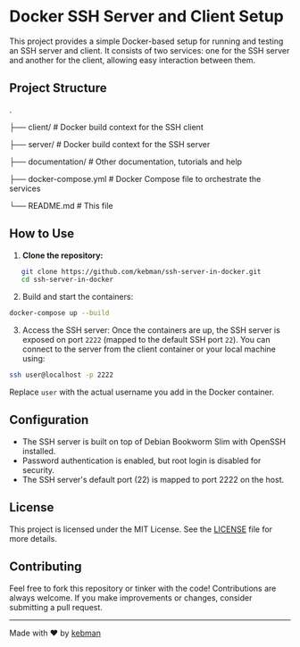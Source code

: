 # Docker SSH Server and Client Setup

This project provides a simple Docker-based setup for running and testing an SSH server and client. It consists of two services: one for the SSH server and another for the client, allowing easy interaction between them.

## Project Structure

. 

├── client/ # Docker build context for the SSH client 

├── server/ # Docker build context for the SSH server

├── documentation/ # Other documentation, tutorials and help

├── docker-compose.yml # Docker Compose file to orchestrate the services 

└── README.md # This file

## How to Use

1. **Clone the repository:**

```bash
   git clone https://github.com/kebman/ssh-server-in-docker.git
   cd ssh-server-in-docker
```

2. Build and start the containers:

```Bash
docker-compose up --build
```

3. Access the SSH server: Once the containers are up, the SSH server is exposed on port `2222` (mapped to the default SSH port `22`). You can connect to the server from the client container or your local machine using:

```Bash
ssh user@localhost -p 2222
```

Replace `user` with the actual username you add in the Docker container.

## Configuration

- The SSH server is built on top of Debian Bookworm Slim with OpenSSH installed.
- Password authentication is enabled, but root login is disabled for security.
- The SSH server's default port (22) is mapped to port 2222 on the host.

## License

This project is licensed under the MIT License. See the [LICENSE](LICENSE) file for more details.

## Contributing

Feel free to fork this repository or tinker with the code! Contributions are always welcome. If you make improvements or changes, consider submitting a pull request.

---

Made with ❤️ by [kebman](https://github.com/kebman)
